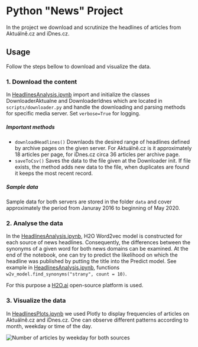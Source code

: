 # Python "News" Project

In the project we download and scrutinize the headlines of articles from Aktuálně.cz and iDnes.cz.

## Usage
Follow the steps bellow to download and visualize the data.

### 1. Download the content

In [HeadlinesAnalysis.ipynb](HeadlinesAnalysis.ipynb) import and initialize the classes DownloaderAktualne and DownloaderIdnes which are located in `scripts/downloader.py` and handle the downloading and parsing methods for specific media server. Set `verbose=True` for logging.

##### Important methods
- `downloadHeadlines()`
Downlaods the desired range of headlines defined by archive pages on the given server. For Aktuálně.cz is it approximately 18 articles per page, for iDnes.cz circa 36 articles per archive page.
- `saveToCsv()`
Saves the data to the file given at the Downloader init. If file exists, the method adds new data to the file, when duplicates are found it keeps the most recent record.

##### Sample data
Sample data for both servers are stored in the folder `data` and cover approximately the period from Januray 2016 to beginning of May 2020.


### 2. Analyse the data
In the [HeadlinesAnalysis.ipynb](HeadlinesAnalysis.ipynb), H2O Word2vec model is constructed for each source of news headlines. Consequently, the differences between the synonyms of a given word for both news domains can be examined. At the end of the notebook, one can try to predict the likelihood on which the headline was published by putting the title into the Predict model. See example in [HeadlinesAnalysis.ipynb](HeadlinesAnalysis.ipynb), functions `w2v_model.find_synonyms("strany", count = 10)`.

For this purpose a [H2O.ai](https://www.h2o.ai/) open-source platform is used.


### 3. Visualize the data
In [HeadlinesPlots.ipynb](HeadlinesPlots.ipynb) we used Plotly to display frequencies of articles on Aktuálně.cz and iDnes.cz. One can observe different patterns according to month, weekday or time of the day.

![Number of articles by weekday for both sources](https://user-images.githubusercontent.com/2466840/82225882-0af72f00-9926-11ea-9c21-10e2fd306164.png)

